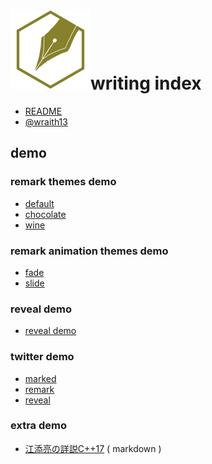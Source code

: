 # ![](writinghex.128.png)writing index

<!--[TITLE] writing index -->
<!--[THEME] theme/default.css -->
<!--[STYLE]
h1
{
    margin-bottom:48px;
}
h1 img
{
    margin-bottom:-48px;
}
.reveal section h1 img
{
    margin-bottom: -8px;
    border-style: none;
    background-color: transparent;
    box-shadow: inherit;
    margin-right: 24px;
}
-->
<!--[REMARK-CONFIG]
{
    "ratio": "16:9"
}
-->
<!--[NOREVEAL/]<span style="font-size:0.7em;">[markdown](?markdown) | [remark](?remark) | [reveal](?reveal)</span>-->
<!--[REVEAL/]<span style="display:block;margin-left:auto;margin-right:auto;font-size:0.6em;width:450px;text-align:center;white-space:pre;">[markdown](?markdown) | [remark](?remark) | [reveal](?reveal)</span>-->

- [README](README.md)
- [@wraith13](wraith13.md)

<!--[WRITING/]
## instant

- [new markdown/slide](./?edit&text:)
-->

## demo

<!--[NOMD/]

- [remark themes demo](#remark-themes-demo)
- [remark animation themes demo](#remark-animation-themes-demo)
- [reveal demo](#reveal-demo)
- [twitter demo](#twitter-demo)
- [extra demo](#extra-demo)

-->

### remark themes demo

- [default](demo/default.md)
- [chocolate](demo/chocolate.md)
- [wine](demo/wine.md)

### remark animation themes demo

- [fade](demo/fade.md)
- [slide](demo/slide.md)

### reveal demo

- [reveal demo](demo/reveal.md)

### twitter demo

- [marked](demo/twitter.md)
- [remark](?remark&demo/twitter.md)
- [reveal](?reveal&demo/twitter.md)

### extra demo

- [江添亮の詳説C++17](demo/cpp17book.md.txt) ( markdown )
